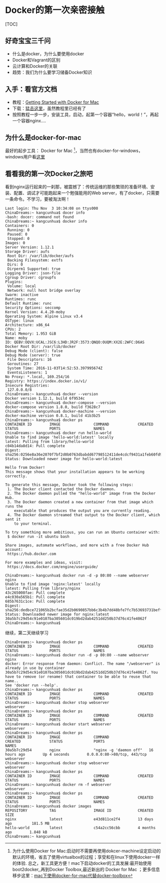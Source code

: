 # Docker的第一次亲密接触

[TOC]

## 好奇宝宝三千问

+ 什么是docker，为什么要使用docker
+ Docker和Vagrant的区别
+ 云计算和Docker的关联
+ 趋势：我们为什么要学习储备Docker知识

## 入手：看官方文档

- 教程：[Getting Started with Docker for Mac](https://docs.docker.com/docker-for-mac/?spm=5176.100239.blogcont57215.8.7BWQx6#/getting-started-with-docker-for-mac)
- 下载：[猛击这里](https://download.docker.com/mac/stable/Docker.dmg)，虽然教程里已经有了
- 按照教程一步一步，安装工具，启动，起第一个容器“hello，world！”，再起一个容器nginx....

## 为什么是docker-for-mac

最好的起步工具： Docker for Mac [^mac下使用docker-for-mac代替docker-toolbox]，当然也有docker-for-windows，windows用户看[这里](https://docs.docker.com/docker-for-windows/)

## 看看我的第一次Docker之旅吧

看到nginx运行起来的一刹那，被震撼了：传统运维的那些繁琐的准备环境、安装、配置、调试才可能跑起来一个勉强能用的Web server，有了docker，只需要一条命令。不学习，要被淘汰啊！

```shell
Last login: Thu Nov  3 10:34:08 on ttys000
ChinaDreams:~ kangcunhua$ docer info
-bash: docer: command not found
ChinaDreams:~ kangcunhua$ docker info
Containers: 0
 Running: 0
 Paused: 0
 Stopped: 0
Images: 0
Server Version: 1.12.1
Storage Driver: aufs
 Root Dir: /var/lib/docker/aufs
 Backing Filesystem: extfs
 Dirs: 0
 Dirperm1 Supported: true
Logging Driver: json-file
Cgroup Driver: cgroupfs
Plugins:
 Volume: local
 Network: null host bridge overlay
Swarm: inactive
Runtimes: runc
Default Runtime: runc
Security Options: seccomp
Kernel Version: 4.4.20-moby
Operating System: Alpine Linux v3.4
OSType: linux
Architecture: x86_64
CPUs: 2
Total Memory: 1.953 GiB
Name: moby
ID: QEBV:OQVX:UCAL:JSC6:L3HD:JR2F:3573:QNQO:OUQM:XX2E:2WFC:D6AS
Docker Root Dir: /var/lib/docker
Debug Mode (client): false
Debug Mode (server): true
 File Descriptors: 16
 Goroutines: 27
 System Time: 2016-11-03T14:52:53.397995674Z
 EventsListeners: 1
No Proxy: *.local, 169.254/16
Registry: https://index.docker.io/v1/
Insecure Registries:
 127.0.0.0/8
ChinaDreams:~ kangcunhua$ docker --version
Docker version 1.12.1, build 6f9534c
ChinaDreams:~ kangcunhua$ docker-compose --version
docker-compose version 1.8.0, build f3628c7
ChinaDreams:~ kangcunhua$ docker-machine --version
docker-machine version 0.8.1, build 41b3b25
ChinaDreams:~ kangcunhua$ docker ps
CONTAINER ID        IMAGE               COMMAND             CREATED             STATUS              PORTS               NAMES
ChinaDreams:~ kangcunhua$ docker run hello-world
Unable to find image 'hello-world:latest' locally
latest: Pulling from library/hello-world
c04b14da8d14: Pull complete 
Digest: sha256:0256e8a36e2070f7bf2d0b0763dbabdd67798512411de4cdcf9431a1feb60fd9
Status: Downloaded newer image for hello-world:latest

Hello from Docker!
This message shows that your installation appears to be working correctly.

To generate this message, Docker took the following steps:
 1. The Docker client contacted the Docker daemon.
 2. The Docker daemon pulled the "hello-world" image from the Docker Hub.
 3. The Docker daemon created a new container from that image which runs the
    executable that produces the output you are currently reading.
 4. The Docker daemon streamed that output to the Docker client, which sent it
    to your terminal.

To try something more ambitious, you can run an Ubuntu container with:
 $ docker run -it ubuntu bash

Share images, automate workflows, and more with a free Docker Hub account:
 https://hub.docker.com

For more examples and ideas, visit:
 https://docs.docker.com/engine/userguide/

ChinaDreams:~ kangcunhua$ docker run -d -p 80:80 --name webserver nginx
Unable to find image 'nginx:latest' locally
latest: Pulling from library/nginx
43c265008fae: Pull complete 
e4c030a565b1: Pull complete 
685b7631c1ce: Pull complete 
Digest: sha256:dedbce721065b2bcfae35d2b0690857bb6c3b4b7dd48bfe7fc7b53693731beff
Status: Downloaded newer image for nginx:latest
30a5b7c29d54c91e0107ba305601dc019bd2dab4251dd250b37d76c41fe4062f
ChinaDreams:~ kangcunhua$ 
```

继续，第二天继续学习

```shell
ChinaDreams:~ kangcunhua$ docker ps
CONTAINER ID        IMAGE               COMMAND             CREATED             STATUS              PORTS               NAMES
ChinaDreams:~ kangcunhua$ docker run -d -p 80:80 --name webserver nginx
docker: Error response from daemon: Conflict. The name "/webserver" is already in use by container 30a5b7c29d54c91e0107ba305601dc019bd2dab4251dd250b37d76c41fe4062f. You have to remove (or rename) that container to be able to reuse that name..
See 'docker run --help'.
ChinaDreams:~ kangcunhua$ docker ps
CONTAINER ID        IMAGE               COMMAND             CREATED             STATUS              PORTS               NAMES
ChinaDreams:~ kangcunhua$ docker stop webserver
webserver
ChinaDreams:~ kangcunhua$ docker ps
CONTAINER ID        IMAGE               COMMAND             CREATED             STATUS              PORTS               NAMES
ChinaDreams:~ kangcunhua$ docker start webserver
webserver
ChinaDreams:~ kangcunhua$ docker ps
CONTAINER ID        IMAGE               COMMAND                  CREATED             STATUS              PORTS                         NAMES
30a5b7c29d54        nginx               "nginx -g 'daemon off"   16 hours ago        Up 4 seconds        0.0.0.0:80->80/tcp, 443/tcp   webserver
ChinaDreams:~ kangcunhua$ docker stop webserver
webserver
ChinaDreams:~ kangcunhua$ docker ps
CONTAINER ID        IMAGE               COMMAND             CREATED             STATUS              PORTS               NAMES
ChinaDreams:~ kangcunhua$ docker rm -f webserver
webserver
ChinaDreams:~ kangcunhua$ docker ps
CONTAINER ID        IMAGE               COMMAND             CREATED             STATUS              PORTS               NAMES
ChinaDreams:~ kangcunhua$ docker images
REPOSITORY          TAG                 IMAGE ID            CREATED             SIZE
nginx               latest              e43d811ce2f4        13 days ago         181.5 MB
hello-world         latest              c54a2cc56cbb        4 months ago        1.848 kB
ChinaDreams:~ kangcunhua$ 
```



[^mac下使用docker-for-mac代替docker-toolbox]: 为什么使用Docker for Mac:启动时不需要再使用dokcer-machine设定启动的默认的环境，省去了使用virtualbox的过程；享受和在linux下使用docker一样的体验. 总之，新工具更方便！mac下启动docker的工具发展:最开始使用boot2docker,,再到Docker Toolbox,最近新出的 Docker for Mac ；更多信息移步这里：[mac下使用docker-for-mac代替docker-toolbox](https://yq.aliyun.com/articles/57215)



